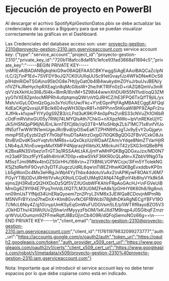 # Ejecución de proyecto en PowerBI

Al descargar el acrhivo SpotifyKpiGestionDatos.pbix se debe actualizar las credenciales de acceso a Bigquery para que se puedan visualizar correctamente las gráficas en el Dashboard.

Las Credenciales del database acceso son: 
user: proyecto-gestion-2310@proyecto-gestion-2310.iam.gserviceaccount.com
service account key: 
{"type":"service_account","project_id":"proyecto-gestion-2310","private_key_id":"720b118afcc8daf81c1efce93fad3868a11894c5","private_key":"-----BEGIN PRIVATE KEY-----\nMIIEvAIBADANBgkqhkiG9w0BAQEFAASCBKYwggSiAgEAAoIBAQCaZclpNrLC/2j7\nP1Ed+7SVFDY9oJQ7CK0UUIlqUUSc91etGvayfJz4WFkDNwKOcS6p1HdmRiDeTSGA\no95bOG8e7Ht/jyGatOb4IB4wukydmZ0YuJrbuUvJBEN/yn1VZFkJReHychpRXEag\n8qMcGlbsW+2he/hKTRlFn0zD+riAZQ8QmVu3mRqVVzkXkHUo3ll8J5I4k+IBmR/8\nlM+5Z98i44wwnXhDU6t55N11vd/oqQ3ZMyyG1VXE8ZpnIocMRPRh4utlptqmqQWr\nVtQJRHCZ/hE3FPQ6TxQ/fT9jilL/yxMsh/viGyLODmQzGgJo3xYoUfIcUw/Fkc+Y\nEGpnPtjFAgMBAAECggEAFQqlKdEaCKgtQvxsjiUFBcIk6D4vpWH30IpvR81+h9PP\nn5hKoaWI8PF9ZApFr2ruXJfHk+kfxpwFYlYy0gS9ZB3/cLFtd3uK9KrP4n0pPts2\nBS33cNVuZh1OI6bRcOdFmRVshxGU05y7RWj74LMYQIsAth7ChkG+nXXpzNWo+lpV\nREKeUjYCJk5/HSNQpP96jNUEnLIkrnTEfCj6b//qG3T8+M1oSHbjkZLb71MC71x8\nfVfJolfN5zfTwWW1N1emUgeJRr/BvdI/pOSwEaKTZPHN9tfsJgTJx9yEvY2uGjge\nmmpPSEyEyzbI2q5Y7hGbjFfnuDTaAktrzOxjpD7I0QKBgQDG2FBvVCxkO8Jx6tvB\nDvdK5soYvqtvfr/MR6s+iuQxOkziUzWDaAfZAm/vYdqe8NmZTVarHjtRLNb4qJLN\nEuwgxMufXMFP4NjqrazjHIibtsXLM8ckuhlT42zSXG3ntQBeBP6K2BxaRN3SVbez\nTrGT3q1RSSAAtLtAXJjmYwMHPQKBgQDGxuJzx/MD0N7m23a6FStxzfFyYEa8h4ln\nK7D0p+ebwSVkF36KR0cQLaNn+XZbbV9Ng0TaM5szTJmi9MNx4tnGZSGirHHJ168v\n+27XBNILVOPWCcjx/3lFm5YToIekNGK5jZtdRefhF9Ovyh3yDTFJ/ugczUdRL6qw\nTI8EZHhwKQKBgEvxddbvKP0nLb5gWonDc4Mx3eHRgJxWpl4YyThbx4ddotuVuAx2\nAPlKywF8OAkYJ6M7PGyiYTlBjODvURHtti1VvAcjX9loILCQoEUlMq92ANj474gB\nY4b8hyVYk8k5Aejms2jH3RxEzQt2HXDoDz5Qf5VZ/lUGsbWFKAhlrFRpAoGAcHJ+\nFGVeUiBMmGg6Z9Yl94E7Pyq7mVdLIXQT7LM3UGMZFeA8k1jzGHHY6K60h8/9g8no\nn09mUsTYfNjd34UnERaQyoem7zn2PryL3VM6x3JEWQa8CDovjnMPmRbM5NVFrBYx\nd7heDnX+KIm8GvvfkC6FfBWcbI78jjMhDKkRgNECgYBFV19O7//McL6Niy4Z/g1G\nypUmKSyEqGmWuFUDGVsm5LE/p1iWTRfRayoBZO5V3JOkHDThv/43IWt/lUv2j5hw\nfMyyyzFbOM/1xKJXd7M9Irqp4J0SGIbqFZmzrqrWVuUOumzm9ZFFmeRqtfJ8BzGj\nCb4O9R/dQFojSemoNOz66g==\n-----END PRIVATE KEY-----\n","client_email":"proyecto-gestion-2310@proyecto-gestion-2310.iam.gserviceaccount.com","client_id":"117611979832099273777","auth_uri":"https://accounts.google.com/o/oauth2/auth","token_uri":"https://oauth2.googleapis.com/token","auth_provider_x509_cert_url":"https://www.googleapis.com/oauth2/v1/certs","client_x509_cert_url":"https://www.googleapis.com/robot/v1/metadata/x509/proyecto-gestion-2310%40proyecto-gestion-2310.iam.gserviceaccount.com"}


Nota: Importante que al introducir el service account key no debe tener espacios por lo que debe copiarse como está en indicado.
